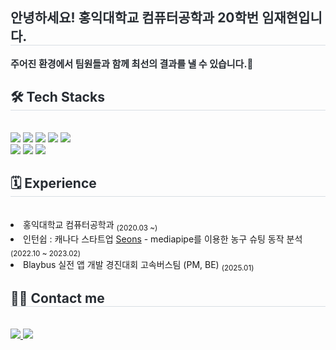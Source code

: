 <div style="text-align: left;"> 
    <h2 style="border-bottom: 1px solid #d8dee4; color: #282d33;"> 안녕하세요! 홍익대학교 컴퓨터공학과 20학번 임재현입니다. </h2>  
    <div style="font-weight: 700; font-size: 15px; text-align: left; color: #282d33;"> 주어진 환경에서 팀원들과 함께 최선의 결과를 낼 수 있습니다.👏 </div> 
    </div>
    <div style="text-align: left;">
    <h2 style="border-bottom: 1px solid #d8dee4; color: #282d33;"> 🛠️ Tech Stacks </h2> <br> 
    <div  align= "left"> <img src="https://img.shields.io/badge/C++-00599C?style=for-the-badge&logo=C%2B%2B&logoColor=white">
          <img src="https://img.shields.io/badge/Docker-2496ED?style=for-the-badge&logo=Docker&logoColor=white">
          <img src="https://img.shields.io/badge/Firebase-FFCA28?style=for-the-badge&logo=Firebase&logoColor=white">
          <img src="https://img.shields.io/badge/Java-007396?style=for-the-badge&logo=Java&logoColor=white">
          <img src="https://img.shields.io/badge/MySQL-4479A1?style=for-the-badge&logo=MySQL&logoColor=white">
          <br/><img src="https://img.shields.io/badge/Python-3776AB?style=for-the-badge&logo=Python&logoColor=white">
          <img src="https://img.shields.io/badge/Spring-6DB33F?style=for-the-badge&logo=Spring&logoColor=white">
          <img src="https://img.shields.io/badge/Spring Boot-6DB33F?style=for-the-badge&logo=Spring Boot&logoColor=white">
          </div>
    </div>
    <div style="text-align: left;">
        <h2 style="border-bottom: 1px solid #d8dee4; color: #282d33;"> 🗓️ Experience </h2> <br> 
        <div  align= "left" dir="auto">
            <li>
                홍익대학교 컴퓨터공학과
                <sub>(2020.03 ~)</sub>
            </li>
            <li>
                인턴쉽 : 캐나다 스타트업 
                <a href="https://www.linkedin.com/company/seons/">Seons</a>
                - mediapipe를 이용한 농구 슈팅 동작 분석
                <sub>(2022.10 ~ 2023.02)</sub>
            </li>
            <li>
                Blaybus 실전 앱 개발 경진대회 고속버스팀 (PM, BE)
                <sub>(2025.01)</sub>
            </li>
        </div>
    </div>
    <div style="text-align: left;">
    <h2 style="border-bottom: 1px solid #d8dee4; color: #282d33;"> 🧑‍💻 Contact me </h2> <br> 
    <div align= "left"> <a href=https://redcalender.tistory.com/> <img src="https://img.shields.io/badge/Tistory-000000?style=for-the-badge&logo=Tistory&logoColor=white&link=https://redcalender.tistory.com/"> </a>
         <a href=mailto:veuxft@gmail.com> <img src="https://img.shields.io/badge/Gmail-EA4335?style=for-the-badge&logo=Gmail&logoColor=white&link=mailto:veuxft@gmail.com"> </a>
          </div>  <br> 
    <div align= "left">  </div> 
    </div>
    
